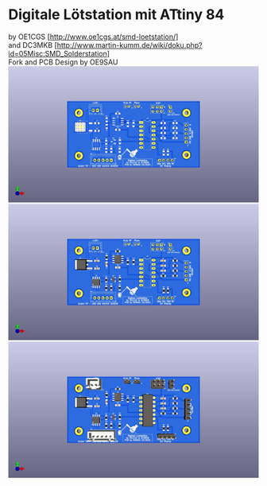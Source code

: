 # Digitale Lötstation mit ATtiny 84
by OE1CGS [http://www.oe1cgs.at/smd-loetstation/] <br>
and DC3MKB [http://www.martin-kumm.de/wiki/doku.php?id=05Misc:SMD_Solderstation] <br>
Fork and PCB Design by OE9SAU
![SMD-Loetstation](SMD-Loetstation_ohne_alles.jpg)
![SMD-Loetstation](SMD-Loetstation_ohne_THT.jpg)
![SMD-Loetstation](SMD-Loetstation.jpg)

